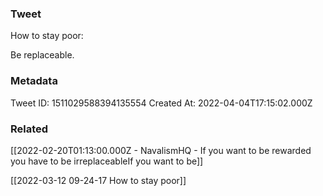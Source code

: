 ### Tweet
How to stay poor:

Be replaceable.

### Metadata
Tweet ID: 1511029588394135554
Created At: 2022-04-04T17:15:02.000Z

### Related
[[2022-02-20T01:13:00.000Z - NavalismHQ - If you want to be rewarded you have to be irreplaceableIf you want to be]]

[[2022-03-12 09-24-17 How to stay poor]]

